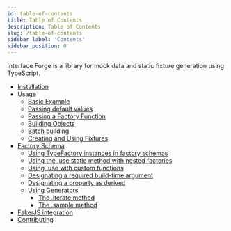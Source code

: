 ```yaml
---
id: table-of-contents
title: Table of Contents
description: Table of Contents
slug: /table-of-contents
sidebar_label: 'Contents'
sidebar_position: 0
---
```


Interface Forge is a library for mock data and static fixture generation using TypeScript. 

-   [Installation](./1-installation.md)
-   Usage
    -   [Basic Example](./2-Usage/1-basic-example.md)
    -   [Passing default values](./2-Usage/2-passing-default-values.md)
    -   [Passing a Factory Function](./2-Usage/3-passing-a-factory-function.md)
    -   [Building Objects](./2-Usage/4-building-objects.md)
    -   [Batch building](./2-Usage/5-batch-building.md)
    -   [Creating and Using Fixtures](./2-Usage/6-creating-and-using-fixtures.md)
-   [Factory Schema](./3-Schema/0-factory-schema.md)
    -   [Using TypeFactory instances in factory schemas](./3-Schema/1-using-factories-in-factory-schema.md)
    -   [Using the .use static method with nested factories](./3-Schema/2-using-use-with-nested-factories.md)
    -   [Using .use with custom functions](./3-Schema/3-using-use-with-custom-functions.md)
    -   [Designating a required build-time argument](./3-Schema/4-designating-a-required-build-time-argument.md)
    -   [Designating a property as derived](./3-Schema/5-designating-a-property-as-derived.md)
    -   [Using Generators](./3-Schema/6-using-generators.md)
        -   [The .iterate method](./3-Schema/6-using-generators.md#the-iterate-method)
        -   [The .sample method](./3-Schema/6-using-generators.md#the-sample-method)
-   [FakerJS integration](./4-integration-with-faker-libraries-example.md)
-   [Contributing](./5-contributing.md)
